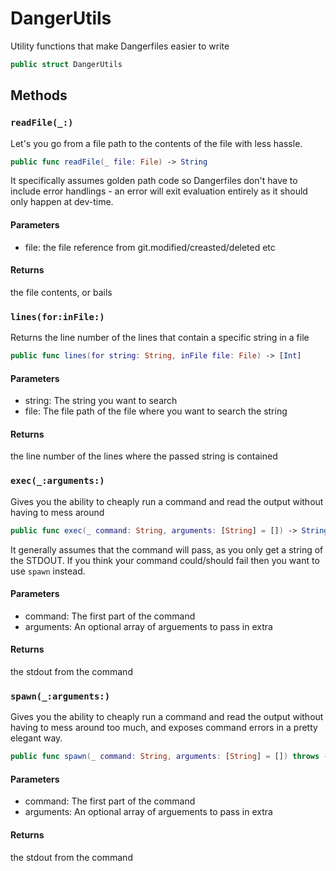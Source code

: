 # DangerUtils

Utility functions that make Dangerfiles easier to write

``` swift
public struct DangerUtils
```

## Methods

### `readFile(_:)`

Let's you go from a file path to the contents of the file
with less hassle.

``` swift
public func readFile(_ file: File) -> String
```

It specifically assumes golden path code so Dangerfiles
don't have to include error handlings - an error will
exit evaluation entirely as it should only happen at dev-time.

#### Parameters

  - file: the file reference from git.modified/creasted/deleted etc

#### Returns

the file contents, or bails

### `lines(for:inFile:)`

Returns the line number of the lines that contain a specific string in a file

``` swift
public func lines(for string: String, inFile file: File) -> [Int]
```

#### Parameters

  - string: The string you want to search
  - file: The file path of the file where you want to search the string

#### Returns

the line number of the lines where the passed string is contained

### `exec(_:arguments:)`

Gives you the ability to cheaply run a command and read the
output without having to mess around

``` swift
public func exec(_ command: String, arguments: [String] = []) -> String
```

It generally assumes that the command will pass, as you only get
a string of the STDOUT. If you think your command could/should fail
then you want to use `spawn` instead.

#### Parameters

  - command: The first part of the command
  - arguments: An optional array of arguements to pass in extra

#### Returns

the stdout from the command

### `spawn(_:arguments:)`

Gives you the ability to cheaply run a command and read the
output without having to mess around too much, and exposes
command errors in a pretty elegant way.

``` swift
public func spawn(_ command: String, arguments: [String] = []) throws -> String
```

#### Parameters

  - command: The first part of the command
  - arguments: An optional array of arguements to pass in extra

#### Returns

the stdout from the command
